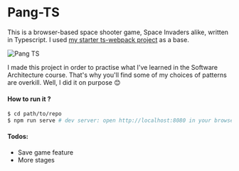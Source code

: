 # Pang-TS
This is a browser-based space shooter game, Space Invaders alike, written in Typescript. I used [my starter ts-webpack project](https://github.com/nquocnghia/starter-ts-webpack) as a base.

![Pang TS](https://i.imgur.com/UoCld7g.gif)

I made this project in order to practise what I've learned in the Software Architecture course. That's why you'll find some of my choices of patterns are overkill. Well, I did it on purpose :blush:

#### How to run it ?
```bash
$ cd path/to/repo
$ npm run serve # dev server: open http://localhost:8080 in your browser
```

#### Todos:
- Save game feature
- More stages
